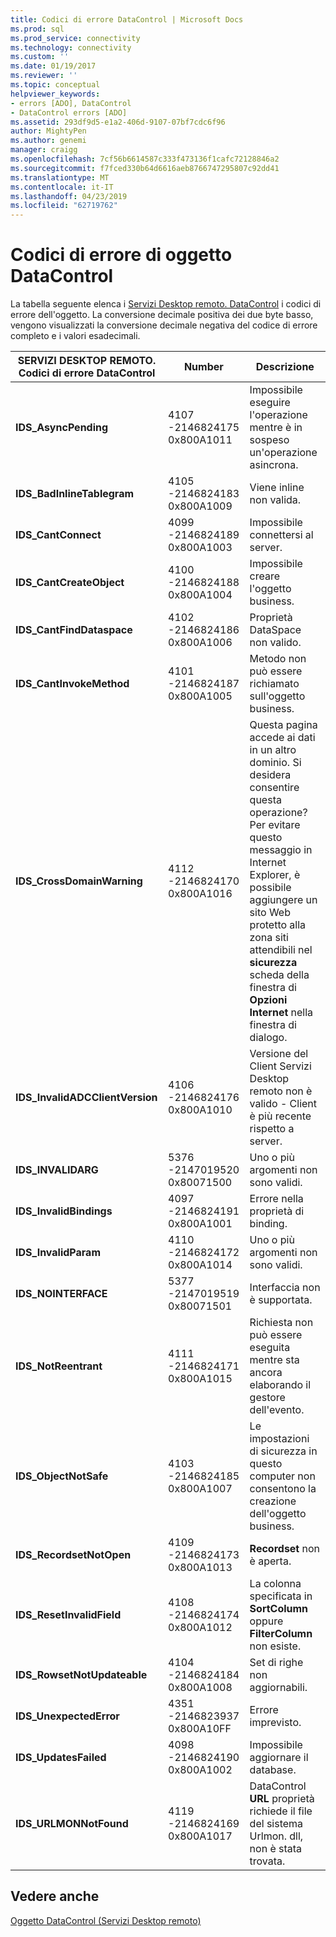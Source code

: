 ```yaml
---
title: Codici di errore DataControl | Microsoft Docs
ms.prod: sql
ms.prod_service: connectivity
ms.technology: connectivity
ms.custom: ''
ms.date: 01/19/2017
ms.reviewer: ''
ms.topic: conceptual
helpviewer_keywords:
- errors [ADO], DataControl
- DataControl errors [ADO]
ms.assetid: 293df9d5-e1a2-406d-9107-07bf7cdc6f96
author: MightyPen
ms.author: genemi
manager: craigg
ms.openlocfilehash: 7cf56b6614587c333f473136f1cafc72128846a2
ms.sourcegitcommit: f7fced330b64d6616aeb8766747295807c92dd41
ms.translationtype: MT
ms.contentlocale: it-IT
ms.lasthandoff: 04/23/2019
ms.locfileid: "62719762"
---
```

# <a name="datacontrol-object-error-codes"></a>Codici di errore di oggetto DataControl
La tabella seguente elenca i [Servizi Desktop remoto. DataControl](../../../ado/reference/rds-api/datacontrol-object-rds.md) i codici di errore dell'oggetto. La conversione decimale positiva dei due byte basso, vengono visualizzati la conversione decimale negativa del codice di errore completo e i valori esadecimali.

|SERVIZI DESKTOP REMOTO. Codici di errore DataControl|Number|Descrizione|
|---------------------------------|------------|-----------------|
|**IDS_AsyncPending**|4107 -2146824175 0x800A1011|Impossibile eseguire l'operazione mentre è in sospeso un'operazione asincrona.|
|**IDS_BadInlineTablegram**|4105 -2146824183 0x800A1009|Viene inline non valida.|
|**IDS_CantConnect**|4099 -2146824189 0x800A1003|Impossibile connettersi al server.|
|**IDS_CantCreateObject**|4100 -2146824188 0x800A1004|Impossibile creare l'oggetto business.|
|**IDS_CantFindDataspace**|4102 -2146824186 0x800A1006|Proprietà DataSpace non valido.|
|**IDS_CantInvokeMethod**|4101 -2146824187 0x800A1005|Metodo non può essere richiamato sull'oggetto business.|
|**IDS_CrossDomainWarning**|4112 -2146824170 0x800A1016|Questa pagina accede ai dati in un altro dominio. Si desidera consentire questa operazione? Per evitare questo messaggio in Internet Explorer, è possibile aggiungere un sito Web protetto alla zona siti attendibili nel **sicurezza** scheda della finestra di **Opzioni Internet** nella finestra di dialogo.|
|**IDS_InvalidADCClientVersion**|4106 -2146824176 0x800A1010|Versione del Client Servizi Desktop remoto non è valido - Client è più recente rispetto a server.|
|**IDS_INVALIDARG**|5376 -2147019520 0x80071500|Uno o più argomenti non sono validi.|
|**IDS_InvalidBindings**|4097 -2146824191 0x800A1001|Errore nella proprietà di binding.|
|**IDS_InvalidParam**|4110 -2146824172 0x800A1014|Uno o più argomenti non sono validi.|
|**IDS_NOINTERFACE**|5377 -2147019519 0x80071501|Interfaccia non è supportata.|
|**IDS_NotReentrant**|4111 -2146824171 0x800A1015|Richiesta non può essere eseguita mentre sta ancora elaborando il gestore dell'evento.|
|**IDS_ObjectNotSafe**|4103 -2146824185 0x800A1007|Le impostazioni di sicurezza in questo computer non consentono la creazione dell'oggetto business.|
|**IDS_RecordsetNotOpen**|4109 -2146824173 0x800A1013|**Recordset** non è aperta.|
|**IDS_ResetInvalidField**|4108 -2146824174 0x800A1012|La colonna specificata in **SortColumn** oppure **FilterColumn** non esiste.|
|**IDS_RowsetNotUpdateable**|4104 -2146824184 0x800A1008|Set di righe non aggiornabili.|
|**IDS_UnexpectedError**|4351 -2146823937 0x800A10FF|Errore imprevisto.|
|**IDS_UpdatesFailed**|4098 -2146824190 0x800A1002|Impossibile aggiornare il database.|
|**IDS_URLMONNotFound**|4119 -2146824169 0x800A1017|DataControl **URL** proprietà richiede il file del sistema Urlmon. dll, non è stata trovata.|

## <a name="see-also"></a>Vedere anche
 [Oggetto DataControl (Servizi Desktop remoto)](../../../ado/reference/rds-api/datacontrol-object-rds.md)
